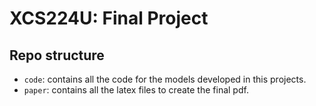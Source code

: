 # XCS224U: Final Project

## Repo structure

- `code`: contains all the code for the models developed in this projects.
- `paper`: contains all the latex files to create the final pdf.
